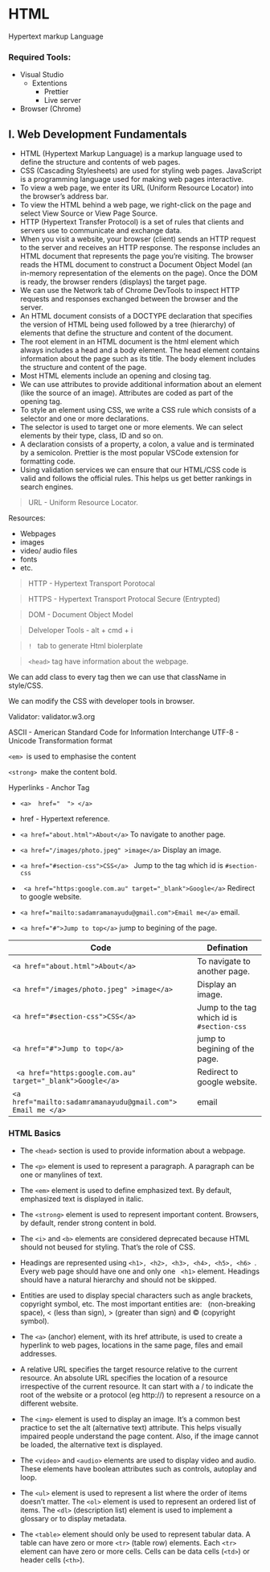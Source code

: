 # HTML 
Hypertext markup Language

### Required Tools:
- Visual Studio
   - Extentions 
     - Prettier 
     - Live server
- Browser (Chrome)

## I. Web Development Fundamentals 

- HTML (Hypertext Markup Language) is a markup language used to define the structure and contents of web pages.
- CSS (Cascading Stylesheets) are used for styling web pages.
JavaScript is a programming language used for making web pages interactive.
- To view a web page, we enter its URL (Uniform Resource Locator) into the browser’s address bar.
- To view the HTML behind a web page, we right-click on the page and select View Source or View Page Source.
- HTTP (Hypertext Transfer Protocol) is a set of rules that clients and servers use to communicate and exchange data.
- When you visit a website, your browser (client) sends an HTTP request to the server and receives an HTTP response. The response includes an HTML document that represents the page you’re visiting. The browser reads the HTML document to construct a Document Object Model (an in-memory representation of the elements on the page). Once the DOM is ready, the browser renders (displays) the target page.
- We can use the Network tab of Chrome DevTools to inspect HTTP requests and responses exchanged between the browser and the server.
- An HTML document consists of a DOCTYPE declaration that specifies the version of HTML being used followed by a tree (hierarchy) of elements that define the structure and content of the document.
- The root element in an HTML document is the html element which always includes a head and a body element. The head element contains information about the page such as its title. The body element includes the structure and content of the page.
- Most HTML elements include an opening and closing tag.
- We can use attributes to provide additional information about an element (like the source of an image). Attributes are coded as part of the opening tag.
- To style an element using CSS, we write a CSS rule which consists of a selector and one or more declarations.
- The selector is used to target one or more elements. We can select elements by their type, class, ID and so on.
- A declaration consists of a property, a colon, a value and is terminated by a semicolon. Prettier is the most popular VSCode extension for formatting code.
- Using validation services we can ensure that our HTML/CSS code is valid and follows the official rules. This helps us get better rankings in search engines.



> URL -  Uniform Resource Locator. 

Resources: 
- Webpages
- images
- video/ audio files
- fonts
- etc. 

> HTTP - Hypertext Transport Porotocal

>HTTPS - Hypertext Transport Protocal Secure (Entrypted)

>DOM - Document Object Model

>Delveloper Tools - alt + cmd + i

> ```! ``` tab to generate Html biolerplate 

> ```<head>``` tag have information about the webpage. 

We can add class to every tag then we can use that className in style/CSS. 

We can modify the CSS with developer tools in browser. 

Validator: validator.w3.org

ASCII - American Standard Code for Information Interchange
UTF-8  - Unicode Transformation format

```<em> ```is used to emphasise the content

```<strong> ```make the content bold.


Hyperlinks - Anchor Tag
- ```<a>  href="  "> </a> ```   
- href - Hypertext reference. 

- ``` <a href="about.html">About</a> ```    To navigate to another page. 
- ```<a href="/images/photo.jpeg" >image</a>``` Display an image. 
- ```<a href="#section-css">CSS</a> ``` Jump to the tag which id is ```#section-css```
- ``` <a href="https:google.com.au" target="_blank">Google</a>``` Redirect to google website. 
- ```<a href="mailto:sadamramanayudu@gmail.com">Email me</a>``` email. 
- ```<a href="#">Jump to top</a>``` jump to begining of the page. 

Code  | Defination 
------------- | ------------
``` <a href="about.html">About</a> ```| To navigate to another page.
```<a href="/images/photo.jpeg" >image</a>``` | Display an image.
```<a href="#section-css">CSS</a> ``` | Jump to the tag which id is ```#section-css``` 
```<a href="#">Jump to top</a>``` | jump to begining of the page.
``` <a href="https:google.com.au" target="_blank">Google</a>``` | Redirect to google website.
```<a href="mailto:sadamramanayudu@gmail.com"> Email me </a>```  | email
 


### HTML Basics  


- The ```<head>``` section is used to provide information about a webpage.
- The ```<p>``` element is used to represent a paragraph. A paragraph can be one or manylines of text.
- The ```<em>``` element is used to define emphasized text. By default, emphasized text is displayed in italic.
- The ```<strong>``` element is used to represent important content. Browsers, by default, render strong content in bold.
- The ```<i>``` and ``` <b> ``` elements are considered deprecated because HTML should not beused for styling. That’s the role of CSS.
- Headings are represented using ```<h1>, <h2>, <h3>, <h4>, <h5>, <h6> ```. Every web page should have one and only one ``` <h1>``` element. Headings should have a natural hierarchy and should not be skipped.
- Entities are used to display special characters such as angle brackets, copyright symbol, etc. The most important entities are: &nbsp; (non-breaking space), &lt; (less than sign), &gt; (greater than sign) and &copy; (copyright symbol).

- The ```<a>``` (anchor) element, with its href attribute, is used to create a hyperlink to web pages, locations in the same page, files and email addresses.
- A relative URL specifies the target resource relative to the current resource. An absolute URL specifies the location of a resource irrespective of the current resource. It can start with a / to indicate the root of the website or a protocol (eg http://) to represent a resource on a different website.
- The ```<img>``` element is used to display an image. It’s a common best practice to set the alt (alternative text) attribute. This helps visually impaired people understand the page content. Also, if the image cannot be loaded, the alternative text is displayed.
- The ```<video>``` and ```<audio>``` elements are used to display video and audio. These elements have boolean attributes such as controls, autoplay and loop.
- The ``<ul>`` element is used to represent a list where the order of items doesn’t matter. The ```<ol>``` element is used to represent an ordered list of items. The ```<dl>``` (description list) element is used to implement a glossary or to display metadata.
- The ```<table>``` element should only be used to represent tabular data. A table can have zero or more ```<tr>``` (table row) elements. Each ```<tr> ```element can have zero or more cells. Cells can be data cells (```<td>```) or header cells (```<th>```).

